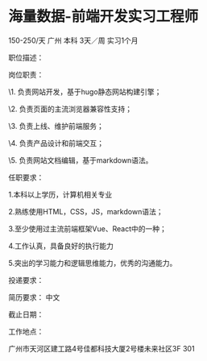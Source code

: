 # 海量数据-前端开发实习工程师

150-250/天 广州 本科 3天／周 实习1个月

职位描述：

岗位职责：

\1. 负责网站开发，基于hugo静态网站构建引擎；

\2. 负责页面的主流浏览器兼容性支持；

\3. 负责上线、维护前端服务；

\4. 负责产品设计和前端交互；

\5. 负责网站文档编辑，基于markdown语法。



任职要求：

1.本科以上学历，计算机相关专业

2.熟练使用HTML，CSS，JS，markdown语法；

3.至少使用过主流前端框架Vue、React中的一种；

4.工作认真，具备良好的执行能力

5.突出的学习能力和逻辑思维能力，优秀的沟通能力。



投递要求：

简历要求： 中文

截止日期：

工作地点：

广州市天河区建工路4号佳都科技大厦2号楼未来社区3F 301